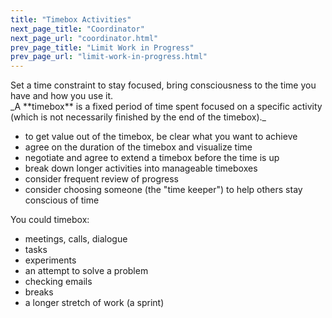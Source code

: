 ```yaml
---
title: "Timebox Activities"
next_page_title: "Coordinator"
next_page_url: "coordinator.html"
prev_page_title: "Limit Work in Progress"
prev_page_url: "limit-work-in-progress.html"
---
```



<div class="card summary"><div class="card-body">Set a time constraint to stay focused, bring consciousness to the time you have and how you use it.
</div></div>
_A **timebox** is a fixed period of time spent focused on a specific activity (which is not necessarily finished by the end of the timebox)._

- to get value out of the timebox, be clear what you want to achieve
- agree on the duration of the timebox and visualize time
- negotiate and agree to extend a timebox before the time is up
- break down longer activities into manageable timeboxes
- consider frequent review of progress
- consider choosing someone (the "time keeper") to help others stay conscious of time

You could timebox:

- meetings, calls, dialogue
- tasks
- experiments
- an attempt to solve a problem
- checking emails
- breaks
- a longer stretch of work (a sprint)
